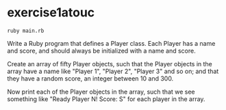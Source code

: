 # exercise1atouc
    ruby main.rb

Write a Ruby program that defines a Player class. Each Player has a name and score, and should always be initialized with a name and score.

Create an array of fifty Player objects, such that the Player objects in the array have a name like "Player 1", "Player 2", "Player 3" and so on; and that they have a random score, an integer between 10 and 300.

Now print each of the Player objects in the array, such that we see something like "Ready Player N! Score: S" for each player in the array.